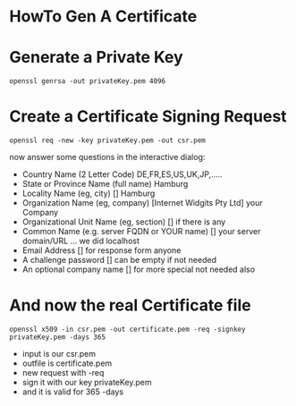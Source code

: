 HowTo Gen A Certificate
=======================

Generate a Private Key
======================
```
openssl genrsa -out privateKey.pem 4096
```

Create a Certificate Signing Request
====================================
```
openssl req -new -key privateKey.pem -out csr.pem
```

now answer some questions in the interactive dialog:
* Country Name (2 Letter Code) DE,FR,ES,US,UK,JP,.....
* State or Province Name (full name) Hamburg
* Locality Name (eg, city) [] Hamburg
* Organization Name (eg, company) [Internet Widgits Pty Ltd] your Company
* Organizational Unit Name (eg, section) [] if there is any
* Common Name (e.g. server FQDN or YOUR name) [] your server domain/URL ... we did localhost
* Email Address [] for response form anyone 
* A challenge password [] can be empty if not needed
* An optional company name [] for more special not needed also

And now the real Certificate file
=================================
```
openssl x509 -in csr.pem -out certificate.pem -req -signkey privateKey.pem -days 365
```
* input is our csr.pem
* outfile is certificate.pem
* new request with -req
* sign it with our key privateKey.pem
* and it is valid for 365 -days

